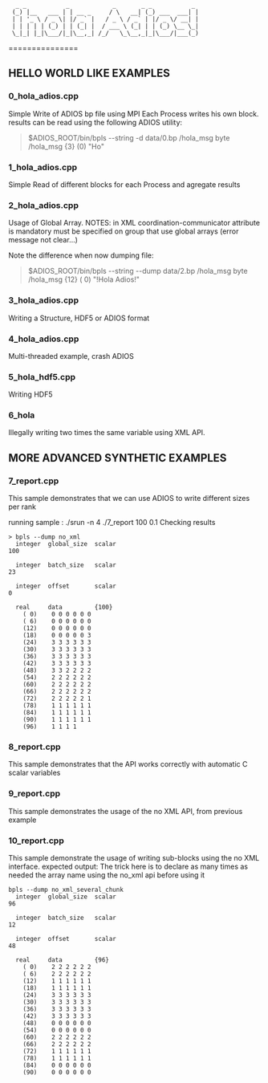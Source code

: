       _ _           _            _       _ _           _ 
     (_) |__   ___ | | __ _     / \   __| (_) ___  ___| |
     | | '_ \ / _ \| |/ _` |   / _ \ / _` | |/ _ \/ __| |
     | | | | | (_) | | (_| |  / ___ \ (_| | | (_) \__ \_|
     \_|_| |_|\___/|_|\__,_| /_/   \_\__,_|_|\___/|___(_)

===============

HELLO WORLD LIKE EXAMPLES
---

### 0_hola_adios.cpp

  Simple Write of ADIOS bp file using MPI
  Each Process writes his own block.
  results can be read using the following ADIOS utility:
  > $ADIOS_ROOT/bin/bpls --string -d data/0.bp /hola_msg
   byte     /hola_msg   {3}
     (0)    "Ho"

### 1_hola_adios.cpp

  Simple Read of different blocks for each Process and agregate results


### 2_hola_adios.cpp

  Usage of Global Array.
NOTES:
  in XML coordination-communicator attribute is mandatory must be specified on group that use global arrays (error message not clear...)

Note the difference when now dumping file:
  > $ADIOS_ROOT/bin/bpls --string --dump data/2.bp /hola_msg 
  byte     /hola_msg    {12}
    ( 0)    "!Hola Adios!"

### 3_hola_adios.cpp

  Writing a Structure, HDF5 or ADIOS format


### 4_hola_adios.cpp

  Multi-threaded example, crash ADIOS

### 5_hola_hdf5.cpp

  Writing HDF5 

### 6_hola
  Illegally writing two times the same variable using XML API.


MORE ADVANCED SYNTHETIC EXAMPLES
---

### 7_report.cpp

This sample demonstrates that we can use ADIOS to write different sizes per rank

running sample : ./srun -n 4 ./7_report 100 0.1
Checking results
```
> bpls --dump no_xml
  integer  global_size  scalar
100 

  integer  batch_size   scalar
23 

  integer  offset       scalar
0 

  real     data         {100}
    ( 0)    0 0 0 0 0 0
    ( 6)    0 0 0 0 0 0
    (12)    0 0 0 0 0 0
    (18)    0 0 0 0 0 3
    (24)    3 3 3 3 3 3
    (30)    3 3 3 3 3 3
    (36)    3 3 3 3 3 3
    (42)    3 3 3 3 3 3
    (48)    3 3 2 2 2 2
    (54)    2 2 2 2 2 2
    (60)    2 2 2 2 2 2
    (66)    2 2 2 2 2 2
    (72)    2 2 2 2 2 1
    (78)    1 1 1 1 1 1
    (84)    1 1 1 1 1 1
    (90)    1 1 1 1 1 1
    (96)    1 1 1 1 
```

### 8_report.cpp

This sample demonstrates that the API works correctly with automatic C scalar variables

### 9_report.cpp

This sample demonstrates the usage of the no XML API, from previous example


### 10_report.cpp
This sample demonstrate the usage of writing sub-blocks using the no XML interface.
expected output:
 The trick here is to declare as many times as needed the array name using the no_xml api before using it
```
bpls --dump no_xml_several_chunk
  integer  global_size  scalar
96 

  integer  batch_size   scalar
12 

  integer  offset       scalar
48 

  real     data         {96}
    ( 0)    2 2 2 2 2 2
    ( 6)    2 2 2 2 2 2
    (12)    1 1 1 1 1 1
    (18)    1 1 1 1 1 1
    (24)    3 3 3 3 3 3
    (30)    3 3 3 3 3 3
    (36)    3 3 3 3 3 3
    (42)    3 3 3 3 3 3
    (48)    0 0 0 0 0 0
    (54)    0 0 0 0 0 0
    (60)    2 2 2 2 2 2
    (66)    2 2 2 2 2 2
    (72)    1 1 1 1 1 1
    (78)    1 1 1 1 1 1
    (84)    0 0 0 0 0 0
    (90)    0 0 0 0 0 0
```


